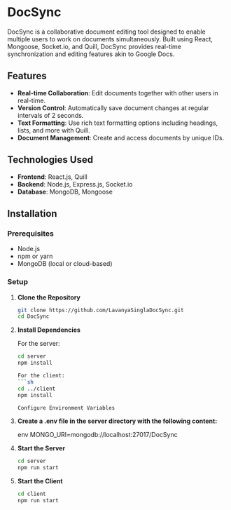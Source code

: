 # DocSync

DocSync is a collaborative document editing tool designed to enable multiple users to work on documents simultaneously. Built using React, Mongoose, Socket.io, and Quill, DocSync provides real-time synchronization and editing features akin to Google Docs.

## Features

- **Real-time Collaboration**: Edit documents together with other users in real-time.
- **Version Control**: Automatically save document changes at regular intervals of 2 seconds.
- **Text Formatting**: Use rich text formatting options including headings, lists, and more with Quill.
- **Document Management**: Create and access documents by unique IDs.

## Technologies Used

- **Frontend**: React.js, Quill
- **Backend**: Node.js, Express.js, Socket.io
- **Database**: MongoDB, Mongoose

## Installation

### Prerequisites

- Node.js
- npm or yarn
- MongoDB (local or cloud-based)

### Setup

1. **Clone the Repository**

   ```sh
   git clone https://github.com/LavanyaSinglaDocSync.git
   cd DocSync

2. **Install Dependencies**

    For the server:

    ```sh
    cd server
    npm install

    For the client:
    ```sh
    cd ../client
    npm install

    Configure Environment Variables

3. **Create a .env file in the server directory with the following content:**

    env
    MONGO_URI=mongodb://localhost:27017/DocSync

4. **Start the Server**

    ```sh
    cd server
    npm run start

5. **Start the Client**

    ```sh
    cd client
    npm run start
